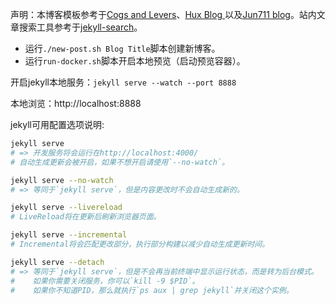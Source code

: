 声明：本博客模板参考于[Cogs and Levers](https://github.com/tuttlem/tuttlem.github.io)、[Hux Blog
](https://github.com/huxpro/huxpro.github.io)以及[Jun711 blog](https://github.com/Jun711/jun711.github.io)。站内文章搜索工具参考于[jekyll-search](https://github.com/androiddevelop/jekyll-search)。

* 运行`./new-post.sh Blog Title`脚本创建新博客。
* 运行`run-docker.sh`脚本开启本地预览（启动预览容器）。

开启jekyll本地服务：`jekyll serve --watch --port 8888`

本地浏览：http://localhost:8888

jekyll可用配置选项说明:

```bash
jekyll serve
# => 开发服务将会运行在http://localhost:4000/
# 自动生成更新会被开启，如果不想开启请使用`--no-watch`。

jekyll serve --no-watch
# => 等同于`jekyll serve`，但是内容更改时不会自动生成新的。

jekyll serve --livereload
# LiveReload将在更新后刷新浏览器页面。

jekyll serve --incremental
# Incremental将会匹配更改部分，执行部分构建以减少自动生成更新时间。

jekyll serve --detach
# => 等同于`jekyll serve`，但是不会再当前终端中显示运行状态，而是转为后台模式。
#    如果你需要关闭服务，你可以`kill -9 $PID`。
#    如果你不知道PID，那么就执行`ps aux | grep jekyll`并关闭这个实例。
```
